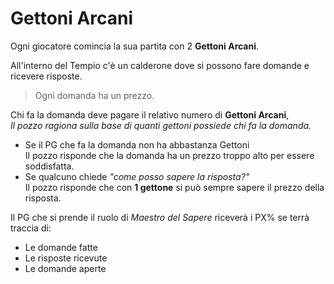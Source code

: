 # Gettoni Arcani

Ogni giocatore comincia la sua partita con 2 **Gettoni Arcani**.

All'interno del Tempio c'è un calderone dove si possono fare domande e ricevere risposte.

> Ogni domanda ha un prezzo.

Chi fa la domanda deve pagare il relativo numero di  **Gettoni Arcani**,    
_Il pozzo ragiona sulla base di quanti gettoni possiede chi fa la domanda._

- Se il PG che fa la domanda non ha abbastanza Gettoni  
  Il pozzo risponde che la domanda ha un prezzo troppo alto per essere soddisfatta.
- Se qualcuno chiede *"come posso sapere la risposta?"*  
  Il pozzo risponde che con **1 gettone** si può sempre sapere il prezzo della risposta.

Il PG che si prende il ruolo di _Maestro del Sapere_ riceverà i PX% se terrà traccia di:

- Le domande fatte
- Le risposte ricevute
- Le domande aperte
  